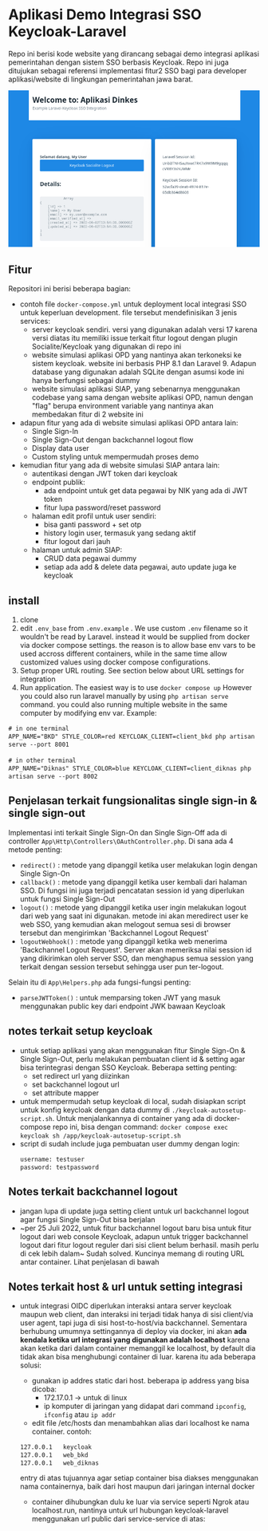 Aplikasi Demo Integrasi SSO Keycloak-Laravel
============================================

Repo ini berisi kode website yang dirancang sebagai demo integrasi aplikasi pemerintahan dengan sistem SSO berbasis Keycloak. Repo ini juga ditujukan sebagai referensi implementasi fitur2 SSO bagi para developer aplikasi/website di lingkungan pemerintahan jawa barat.

![Screenshot](/screenshot.png?raw=true "Screenshot of example demo site")

## Fitur
Repositori ini berisi beberapa bagian:
- contoh file  `docker-compose.yml` untuk deployment local integrasi SSO untuk keperluan development. file tersebut mendefinisikan 3 jenis services:
    - server keycloak sendiri. versi yang digunakan adalah versi 17 karena versi diatas itu memiliki issue terkait fitur logout dengan plugin Socialite/Keycloak yang digunakan di repo ini
    - website simulasi aplikasi OPD yang nantinya akan terkoneksi ke sistem keycloak. website ini berbasis PHP 8.1 dan Laravel 9. Adapun database yang digunakan adalah SQLite dengan asumsi kode ini hanya berfungsi sebagai dummy
    - website simulasi aplikasi SIAP, yang sebenarnya menggunakan codebase yang sama dengan website aplikasi OPD, namun dengan "flag" berupa environment variable yang nantinya akan membedakan fitur di 2 website ini
- adapun fitur yang ada di website simulasi aplikasi OPD antara lain:
    - Single Sign-In
    - Single Sign-Out dengan backchannel logout flow
    - Display data user
    - Custom styling untuk mempermudah proses demo
- kemudian fitur yang ada di website simulasi SIAP antara lain:
    - autentikasi dengan JWT token dari keycloak
    - endpoint publik:
        - ada endpoint untuk get data pegawai by NIK yang ada di JWT token
        - fitur lupa password/reset password
    - halaman edit profil untuk user sendiri:
        - bisa ganti password + set otp
        - history login user, termasuk yang sedang aktif
        - fitur logout dari jauh
    - halaman untuk admin SIAP:
        - CRUD data pegawai dummy
        - setiap ada add & delete data pegawai, auto update juga ke keycloak

## install
1. clone
2. edit `.env_base` from `.env.example` . We use custom `.env` filename so it wouldn't be read by Laravel. instead it would be supplied from docker via docker compose settings. the reason is to allow base env vars to be used accross different containers, while in the same time allow customized values using docker compose configurations.
3. Setup proper URL routing. See section below about URL settings for integration
4. Run application. The easiest way is to use `docker compose up`
However you could also run laravel manually by using `php artisan serve` command. you could also running multiple website in the same computer by modifying env var. Example:

  ```
  # in one terminal
  APP_NAME="BKD" STYLE_COLOR=red KEYCLOAK_CLIENT=client_bkd php artisan serve --port 8001

  # in other terminal
  APP_NAME="Diknas" STYLE_COLOR=blue KEYCLOAK_CLIENT=client_diknas php artisan serve --port 8002
  ```

## Penjelasan terkait fungsionalitas single sign-in & single sign-out

Implementasi inti terkait Single Sign-On dan Single Sign-Off ada di controller `App\Http\Controllers\OAuthController.php`. Di sana ada 4 metode penting:

- `redirect()` : metode yang dipanggil ketika user melakukan login dengan Single Sign-On
- `callback()` : metode yang dipanggil ketika user kembali dari halaman SSO. Di fungsi ini juga terjadi pencatatan session id yang diperlukan untuk fungsi Single Sign-Out
- `logout()` : metode yang dipanggil ketika user ingin melakukan logout dari web yang saat ini digunakan. metode ini akan meredirect user ke web SSO, yang kemudian akan melogout semua sesi di browser tersebut dan mengirimkan 'Backchannel Logout Request'
- `logoutWebhook()` : metode yang dipanggil ketika web menerima 'Backchannel Logout Request'. Server akan memeriksa nilai session id yang dikirimkan oleh server SSO, dan menghapus semua session yang terkait dengan session tersebut sehingga user pun ter-logout.

Selain itu di `App\Helpers.php` ada fungsi-fungsi penting:
- `parseJWTToken()` : untuk memparsing token JWT yang masuk menggunakan public key dari endpoint JWK bawaan Keycloak

## notes terkait setup keycloak
- untuk setiap aplikasi yang akan menggunakan fitur Single Sign-On & Single Sign-Out, perlu melakukan pembuatan client id & setting agar bisa terintegrasi dengan SSO Keycloak. Beberapa setting penting:
    - set redirect url yang diizinkan
    - set backchannel logout url
    - set attribute mapper
- untuk mempermudah setup keycloak di local, sudah disiapkan script untuk konfig keycloak dengan data dummy di `./keycloak-autosetup-script.sh`. Untuk menjalankannya di container yang ada di docker-compose repo ini, bisa dengan command:
        ```
        docker compose exec keycloak sh /app/keycloak-autosetup-script.sh
        ```
- script di sudah include juga pembuatan user dummy dengan login:
    ```
    username: testuser
    password: testpassword
    ```

## Notes terkait backchannel logout
- jangan lupa di update juga setting client untuk url backchannel logout agar fungsi Single Sign-Out bisa berjalan
- ~per 25 Juli 2022, untuk fitur backchannel logout baru bisa untuk fitur logout dari web console Keycloak, adapun untuk trigger backchannel logout dari fitur logout reguler dari sisi client belum berhasil. masih perlu di cek lebih dalam~
  Sudah solved. Kuncinya memang di routing URL antar container. Lihat penjelasan di bawah

## Notes terkait host & url untuk setting integrasi
- untuk integrasi OIDC diperlukan interaksi antara server keycloak maupun web client, dan interaksi ini terjadi tidak hanya di sisi client/via user agent, tapi juga di sisi host-to-host/via backchannel. Sementara berhubung umumnya settingannya di deploy via docker, ini akan **ada kendala ketika url integrasi yang digunakan adalah localhost** karena akan ketika dari dalam container memanggil ke localhost, by default dia tidak akan bisa menghubungi container di luar. karena itu ada beberapa solusi:
    - gunakan ip addres static dari host. beberapa ip address yang bisa dicoba:
        - 172.17.0.1 -> untuk di linux
        - ip komputer di jaringan yang didapat dari command `ipconfig`, `ifconfig` atau `ip addr`
    - edit file /etc/hosts dan menambahkan alias dari localhost ke nama container. contoh:

    ```
    127.0.0.1	keycloak
    127.0.0.1	web_bkd
    127.0.0.1	web_diknas
    ```
    entry di atas tujuannya agar setiap container bisa diakses menggunakan nama containernya, baik dari host maupun dari jaringan internal docker
    - container dihubungkan dulu ke luar via service seperti Ngrok atau localhost.run, nantinya untuk url hubungan keycloak-laravel menggunakan url public dari service-service di atas:

